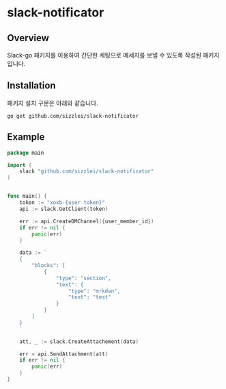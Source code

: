 # slack-notificator
## Overview
Slack-go 패키지를 이용하여 간단한 세팅으로 메세지를 보낼 수 있도록 작성된 패키지 입니다. 

## Installation
패키지 설치 구문은 아래와 같습니다.
```
go get github.com/sizzlei/slack-notificator
```


## Example
```go
package main 

import (
	slack "github.com/sizzlei/slack-notificator"
)


func main() {
	token := "xoxb-{user token}"
	api := slack.GetClient(token)

	err := api.CreateDMChannel({user_member_id})
	if err != nil {
		panic(err)
	}

	data := `
	{
		"blocks": [
			{
				"type": "section",
				"text": {
					"type": "mrkdwn",
					"text": "test"
				}
			}
		]
	}
	`

	att, _ := slack.CreateAttachement(data)

	err = api.SendAttachment(att)
	if err != nil {
		panic(err)
	}
}
```